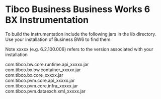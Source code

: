 # Tibco Business Business Works 6 BX Instrumentation

To build the instrumentation include the following jars in the lib directory.  Use your installation of Business BW6 to find them. 
  
Note xxxxx (e.g. 6.2.100.006) refers to the version associated with your installation
  
com.tibco.bw.core.runtime.api_xxxxx.jar    
com.tibco.bx.bw.container_xxxxx.jar    
com.tibco.bx.core_xxxxx.jar    
com.tibco.pvm.core.api_xxxxx.jar    
com.tibco.pvm.core.infra_xxxxx.jar    
com.tibco.pvm.dataexch.xml_xxxxx.jar    
